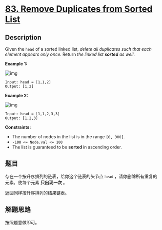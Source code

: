 # [83. Remove Duplicates from Sorted List](https://leetcode.com/problems/remove-duplicates-from-sorted-list/)

## Description

Given the `head` of a sorted linked list, *delete all duplicates such that each element appears only once*. Return *the linked list **sorted** as well*.

 

**Example 1:**

![img](https://assets.leetcode.com/uploads/2021/01/04/list1.jpg)

```
Input: head = [1,1,2]
Output: [1,2]
```

**Example 2:**

![img](https://assets.leetcode.com/uploads/2021/01/04/list2.jpg)

```
Input: head = [1,1,2,3,3]
Output: [1,2,3]
```

 

**Constraints:**

- The number of nodes in the list is in the range `[0, 300]`.
- `-100 <= Node.val <= 100`
- The list is guaranteed to be **sorted** in ascending order.

## 题目

存在一个按升序排列的链表，给你这个链表的头节点 `head` ，请你删除所有重复的元素，使每个元素 **只出现一次** 。

返回同样按升序排列的结果链表。

 

## 解题思路

按照题意做即可。

